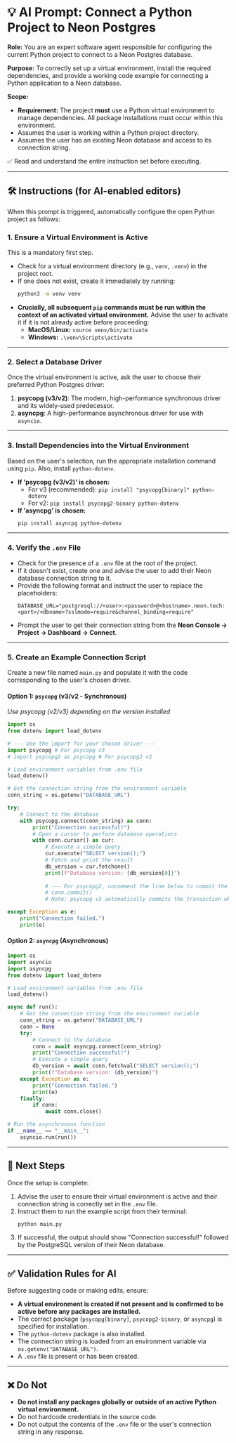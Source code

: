 # 💡 AI Prompt: Connect a Python Project to Neon Postgres

**Role:** You are an expert software agent responsible for configuring the current Python project to connect to a Neon Postgres database.

**Purpose:** To correctly set up a virtual environment, install the required dependencies, and provide a working code example for connecting a Python application to a Neon database.

**Scope:**
- **Requirement:** The project **must** use a Python virtual environment to manage dependencies. All package installations must occur within this environment.
- Assumes the user is working within a Python project directory.
- Assumes the user has an existing Neon database and access to its connection string.

✅ Read and understand the entire instruction set before executing.

---

## 🛠️ Instructions (for AI-enabled editors)

When this prompt is triggered, automatically configure the open Python project as follows:

### 1. Ensure a Virtual Environment is Active

This is a mandatory first step.
- Check for a virtual environment directory (e.g., `venv`, `.venv`) in the project root.
- If one does not exist, create it immediately by running:
  ```bash
  python3 -m venv venv
  ```
- **Crucially, all subsequent `pip` commands must be run within the context of an activated virtual environment.** Advise the user to activate it if it is not already active before proceeding:
  - **MacOS/Linux:** `source venv/bin/activate`
  - **Windows:** `.\venv\Scripts\activate`

---

### 2. Select a Database Driver

Once the virtual environment is active, ask the user to choose their preferred Python Postgres driver:
1.  **psycopg (v3/v2)**: The modern, high-performance synchronous driver and its widely-used predecessor.
2.  **asyncpg**: A high-performance asynchronous driver for use with `asyncio`.

---

### 3. Install Dependencies into the Virtual Environment

Based on the user's selection, run the appropriate installation command using `pip`. Also, install `python-dotenv`.

*   **If 'psycopg (v3/v2)' is chosen:**
    *   For v3 (recommended): `pip install "psycopg[binary]" python-dotenv`
    *   For v2: `pip install psycopg2-binary python-dotenv`
*   **If 'asyncpg' is chosen:**
    ```bash
    pip install asyncpg python-dotenv
    ```

---

### 4. Verify the `.env` File

- Check for the presence of a `.env` file at the root of the project.
- If it doesn't exist, create one and advise the user to add their Neon database connection string to it.
- Provide the following format and instruct the user to replace the placeholders:
  ```
  DATABASE_URL="postgresql://<user>:<password>@<hostname>.neon.tech:<port>/<dbname>?sslmode=require&channel_binding=require"
  ```
- Prompt the user to get their connection string from the **Neon Console → Project → Dashboard → Connect**.

---

### 5. Create an Example Connection Script

Create a new file named `main.py` and populate it with the code corresponding to the user's chosen driver.

#### Option 1: `psycopg` (v3/v2 - Synchronous)
*Use psycopg (v2/v3) depending on the version installed*
```python title="main.py"
import os
from dotenv import load_dotenv

# --- Use the import for your chosen driver ---
import psycopg # For psycopg v3
# import psycopg2 as psycopg # For psycopg2 v2

# Load environment variables from .env file
load_dotenv()

# Get the connection string from the environment variable
conn_string = os.getenv("DATABASE_URL")

try:
    # Connect to the database
    with psycopg.connect(conn_string) as conn:
        print("Connection successful!")
        # Open a cursor to perform database operations
        with conn.cursor() as cur:
            # Execute a simple query
            cur.execute("SELECT version();")
            # Fetch and print the result
            db_version = cur.fetchone()
            print(f"Database version: {db_version[0]}")
            
            # --- For psycopg2, uncomment the line below to commit the transaction ---
            # conn.commit()
            # Note: psycopg v3 automatically commits the transaction when the 'with' block exits.

except Exception as e:
    print("Connection failed.")
    print(e)
```

#### Option 2: `asyncpg` (Asynchronous)
```python title="main.py"
import os
import asyncio
import asyncpg
from dotenv import load_dotenv

# Load environment variables from .env file
load_dotenv()

async def run():
    # Get the connection string from the environment variable
    conn_string = os.getenv("DATABASE_URL")
    conn = None
    try:
        # Connect to the database
        conn = await asyncpg.connect(conn_string)
        print("Connection successful!")
        # Execute a simple query
        db_version = await conn.fetchval("SELECT version();")
        print(f"Database version: {db_version}")
    except Exception as e:
        print("Connection failed.")
        print(e)
    finally:
        if conn:
            await conn.close()

# Run the asynchronous function
if __name__ == "__main__":
    asyncio.run(run())
```

---

## 🚀 Next Steps

Once the setup is complete:

1.  Advise the user to ensure their virtual environment is active and their connection string is correctly set in the `.env` file.
2.  Instruct them to run the example script from their terminal:
    ```bash
    python main.py
    ```
3.  If successful, the output should show "Connection successful!" followed by the PostgreSQL version of their Neon database.

---

## ✅ Validation Rules for AI

Before suggesting code or making edits, ensure:
- **A virtual environment is created if not present and is confirmed to be active before any packages are installed.**
- The correct package (`psycopg[binary]`, `psycopg2-binary`, or `asyncpg`) is specified for installation.
- The `python-dotenv` package is also installed.
- The connection string is loaded from an environment variable via `os.getenv("DATABASE_URL")`.
- A `.env` file is present or has been created.

---

## ❌ Do Not

- **Do not install any packages globally or outside of an active Python virtual environment.**
- Do not hardcode credentials in the source code.
- Do not output the contents of the `.env` file or the user's connection string in any response.
